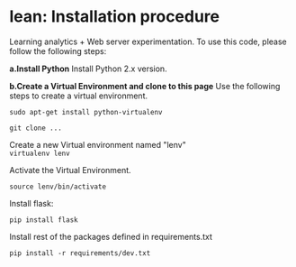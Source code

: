 # lean: Installation procedure
Learning analytics + Web server experimentation.
To use this code, please follow the following steps:<br>

**a.Install Python**
Install Python 2.x version.

**b.Create a Virtual Environment and clone to this page**
Use the following steps to create a virtual environment.

`sudo apt-get install python-virtualenv`

`git clone ...`

Create a new Virtual environment named "lenv"<br>
`virtualenv lenv`

Activate the Virtual Environment.

`source lenv/bin/activate`

Install flask:

`pip install flask`

Install rest of the packages defined in requirements.txt

`pip install -r requirements/dev.txt`




